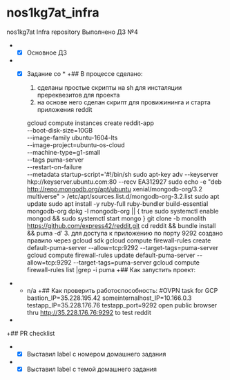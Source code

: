# nos1kg7at_infra
nos1kg7at Infra repository
Выполнено ДЗ №4
+ - [x] Основное ДЗ
+ - [x] Задание со *
+## В процессе сделано:
    1. сделаны простые скрипты на sh для инсталяции пререквезитов для проекта
    2. на основе него сделан скрипт для провижининга и старта приложения reddit

	gcloud compute instances create reddit-app\
  --boot-disk-size=10GB \
  --image-family ubuntu-1604-lts \
  --image-project=ubuntu-os-cloud \
  --machine-type=g1-small \
  --tags puma-server \
  --restart-on-failure \
  --metadata startup-script='#!/bin/sh
sudo apt-key adv --keyserver hkp://keyserver.ubuntu.com:80 --recv EA312927
sudo echo -e "deb http://repo.mongodb.org/apt/ubuntu xenial/mongodb-org/3.2 multiverse" > /etc/apt/sources.list.d/mongodb-org-3.2.list
sudo apt update
sudo apt install -y ruby-full ruby-bundler build-essential mongodb-org
dpkg -l mongodb-org || {
	true sudo systemctl enable mongod && sudo systemctl start mongo
	}
git clone -b monolith https://github.com/express42/reddit.git
cd reddit && bundle install && puma -d'
    3. для доступа к приложению по порту 9292 создано правило через gcloud sdk
        gcloud compute firewall-rules create default-puma-server --allow=tcp:9292 --target-tags=puma-server
	gcloud compute firewall-rules update default-puma-server --allow=tcp:9292 --target-tags=puma-server
	gcloud compute firewall-rules list |grep -i puma
+## Как запустить проект:
+ - n/a
+## Как проверить работоспособность:
#OVPN task for GCP
bastion_IP=35.228.195.42
someinternalhost_IP=10.166.0.3
testapp_IP=35.228.176.76
testapp_port=9292
open public browser thru http://35.228.176.76:9292 to test reddit
+
+## PR checklist
+ - [x] Выставил label с номером домашнего задания
+ - [x] Выставил label с темой домашнего задания
